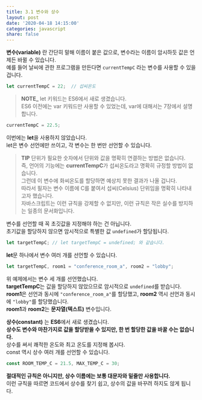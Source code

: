 ```yaml
---
title: 3.1 변수와 상수
layout: post
date: '2020-04-18 14:15:00'
categories: javascript
share: false
---
```


**변수(variable)** 란 간단히 말해 이름이 붙은 값으로, 변수라는 이름이 암시하듯 값은 언제든 바뀔 수 있습니다.  
예를 들어 날씨에 관한 프로그램을 만든다면 `currentTempC` 라는 변수를 사용할 수 있을 겁니다.

```javascript
let currentTempC = 22;  // 섭씨온도
```

> **NOTE_** let 키워드는 ES6에서 새로 생겼습니다.  
> ES6 이전에는 var 키워드만 사용할 수 있었는데, var에 대해서는 7장에서 설명합니다.

```javascript
currentTempC = 22.5;
```

이번에는 **let**을 사용하지 않았습니다.  
let은 변수 선언에만 쓰이고, 각 변수는 한 번만 선언할 수 있습니다.

> **TIP** 단위가 필요한 숫자에서 단위와 값을 명확히 연결하는 방법은 없습니다.  
> 즉, 언어의 기능에는 **currentTempC**가 섭씨온도라고 명확히 규정할 방법이 없습니다.  
> 그런데 이 변수에 화씨온도를 할당하면 예상치 못한 결과가 나올 겁니다.  
> 따라서 필자는 변수 이름에 C를 붙여서 섭씨(Celsius) 단위임을 명확히 나타내고자 했습니다.  
> 자바스크립트는 이런 규칙을 강제할 수 없지만, 이런 규칙은 작은 실수를 방지하는 일종의 문서화입니다.

변수를 선언할 때 꼭 초깃값을 지정해야 하는 건 아닙니다.  
초기값을 할당하지 않으면 암시적으로 특별한 값 `undefined`가 할당됩니다.

```javascript
let targetTempC; // let targetTempC = undefined; 와 같습니다.
```

**let**문 하나에서 변수 여러 개를 선언할 수 있습니다.

```javascript
let targetTempC, room1 = "conference_room_a", room2 = "lobby";
```

위 예제에서는 변수 세 개를 선언했습니다.  
**targetTempC**는 값을 할당하지 않았으므로 암시적으로 `undefined`를 받습니다.  
**room1**은 선언과 동시에 `"conference_room_a"`를 할당했고, **room2** 역시 선언과 동시에 `"lobby"`를 할당했습니다.  
**room1**과 **room2**는 **문자열(텍스트)** 변수입니다.  

**상수(constant)** 는 **ES6**에서 새로 생겼습니다.  
**상수도 변수와 마찬가지로 값을 할당받을 수 있지만, 한 번 할당한 값을 바꿀 수는 없습니다.**  
상수를 써서 쾌적한 온도와 최고 온도를 지정해 봅시다.  
const 역시 상수 여러 개를 선언할 수 있습니다.

```javascript
const ROOM_TEMP_C = 21.5, MAX_TEMP_C = 30;
```

**절대적인 규칙은 아니지만, 상수 이름에는 보통 대문자와 밑줄만 사용합니다.**  
이런 규칙을 따르면 코드에서 상수를 찾기 쉽고, 상수의 값을 바꾸려 하지도 않게 됩니다.